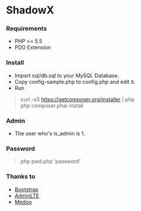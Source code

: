 ShadowX
========

### Requirements
* PHP >= 5.5
* PDO Extension

### Install
* Import sql/db.sql to your MySQL Database.
* Copy config-sample.php to config.php and edit it.
* Run
 > curl -sS https://getcomposer.org/installer | php  
 > php composer.phar install  

### Admin
* The user who's is_admin is 1.

### Password
> php pwd.php 'password'

### Thanks to
* [Bootstrap](https://getbootstrap.com/)
* [AdminLTE](https://adminlte.io/)
* [Medoo](https://medoo.in/)